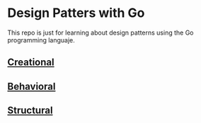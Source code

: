 # Design Patters with Go

This repo is just for learning about design patterns using the Go programming languaje.

## [Creational](/creational)

## [Behavioral](/behavioral)

## [Structural](/structural)
